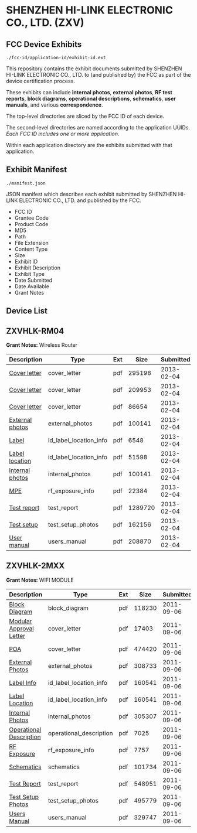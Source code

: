 # SHENZHEN HI-LINK ELECTRONIC CO., LTD. (ZXV)
## FCC Device Exhibits

```
./fcc-id/application-id/exhibit-id.ext
```

This repository contains the exhibit documents submitted by SHENZHEN HI-LINK ELECTRONIC CO., LTD. to (and published by) the FCC as part of the device certification process.

These exhibits can include **internal photos**, **external photos**, **RF test reports**, **block diagrams**, **operational descriptions**, **schematics**, **user manuals**, and various **correspondence**.

The top-level directories are sliced by the FCC ID of each device.

The second-level directories are named according to the application UUIDs. *Each FCC ID includes one or more application.*

Within each application directory are the exhibits submitted with that application. 

## Exhibit Manifest

```
./manifest.json
```

JSON manifest which describes each exhibit submitted by SHENZHEN HI-LINK ELECTRONIC CO., LTD. and published by the FCC.

- FCC ID
- Grantee Code
- Product Code
- MD5
- Path
- File Extension
- Content Type
- Size
- Exhibit ID
- Exhibit Description
- Exhibit Type
- Date Submitted
- Date Available
- Grant Notes

## Device List
## ZXVHLK-RM04
**Grant Notes:** Wireless Router

| Description | Type | Ext | Size | Submitted | Available |
| ----------- | ---- | --- | ---- | --------- | --------- |
| [Cover letter](ZXVHLK-RM04/485bc010bbfb6b77f610051eb6b02e6c/1893143.pdf) | cover_letter | pdf | 295198 | 2013-02-04 | 2013-02-04 |
| [Cover letter](ZXVHLK-RM04/485bc010bbfb6b77f610051eb6b02e6c/1893144.pdf) | cover_letter | pdf | 209953 | 2013-02-04 | 2013-02-04 |
| [Cover letter](ZXVHLK-RM04/485bc010bbfb6b77f610051eb6b02e6c/1893145.pdf) | cover_letter | pdf | 86654 | 2013-02-04 | 2013-02-04 |
| [External photos](ZXVHLK-RM04/485bc010bbfb6b77f610051eb6b02e6c/1893146.pdf) | external_photos | pdf | 100141 | 2013-02-04 | 2013-02-04 |
| [Label](ZXVHLK-RM04/485bc010bbfb6b77f610051eb6b02e6c/1893147.pdf) | id_label_location_info | pdf | 6548 | 2013-02-04 | 2013-02-04 |
| [Label location](ZXVHLK-RM04/485bc010bbfb6b77f610051eb6b02e6c/1893148.pdf) | id_label_location_info | pdf | 51598 | 2013-02-04 | 2013-02-04 |
| [Internal photos](ZXVHLK-RM04/485bc010bbfb6b77f610051eb6b02e6c/1893146.pdf) | internal_photos | pdf | 100141 | 2013-02-04 | 2013-02-04 |
| [MPE](ZXVHLK-RM04/485bc010bbfb6b77f610051eb6b02e6c/1893159.pdf) | rf_exposure_info | pdf | 22384 | 2013-02-04 | 2013-02-04 |
| [Test report](ZXVHLK-RM04/485bc010bbfb6b77f610051eb6b02e6c/1893161.pdf) | test_report | pdf | 1289720 | 2013-02-04 | 2013-02-04 |
| [Test setup](ZXVHLK-RM04/485bc010bbfb6b77f610051eb6b02e6c/1893162.pdf) | test_setup_photos | pdf | 162156 | 2013-02-04 | 2013-02-04 |
| [User manual](ZXVHLK-RM04/485bc010bbfb6b77f610051eb6b02e6c/1893163.pdf) | users_manual | pdf | 208870 | 2013-02-04 | 2013-02-04 |
## ZXVHLK-2MXX
**Grant Notes:** WIFI MODULE

| Description | Type | Ext | Size | Submitted | Available |
| ----------- | ---- | --- | ---- | --------- | --------- |
| [Block Diagram](ZXVHLK-2MXX/9d9b4814497f03075d251aa534c8d85b/1536782.pdf) | block_diagram | pdf | 118230 | 2011-09-06 | 2011-09-06 |
| [Modular Approval Letter](ZXVHLK-2MXX/9d9b4814497f03075d251aa534c8d85b/1536783.pdf) | cover_letter | pdf | 17403 | 2011-09-06 | 2011-09-06 |
| [POA](ZXVHLK-2MXX/9d9b4814497f03075d251aa534c8d85b/1536789.pdf) | cover_letter | pdf | 474420 | 2011-09-06 | 2011-09-06 |
| [External Photos](ZXVHLK-2MXX/9d9b4814497f03075d251aa534c8d85b/1536784.pdf) | external_photos | pdf | 308733 | 2011-09-06 | 2011-09-06 |
| [Label Info](ZXVHLK-2MXX/9d9b4814497f03075d251aa534c8d85b/1536786.pdf) | id_label_location_info | pdf | 160541 | 2011-09-06 | 2011-09-06 |
| [Label Location](ZXVHLK-2MXX/9d9b4814497f03075d251aa534c8d85b/1536786.pdf) | id_label_location_info | pdf | 160541 | 2011-09-06 | 2011-09-06 |
| [Internal Photos](ZXVHLK-2MXX/9d9b4814497f03075d251aa534c8d85b/1536785.pdf) | internal_photos | pdf | 305307 | 2011-09-06 | 2011-09-06 |
| [Operational Description](ZXVHLK-2MXX/9d9b4814497f03075d251aa534c8d85b/1536788.pdf) | operational_description | pdf | 7025 | 2011-09-06 | 2011-09-06 |
| [RF Exposure](ZXVHLK-2MXX/9d9b4814497f03075d251aa534c8d85b/1536790.pdf) | rf_exposure_info | pdf | 7757 | 2011-09-06 | 2011-09-06 |
| [Schematics](ZXVHLK-2MXX/9d9b4814497f03075d251aa534c8d85b/1536791.pdf) | schematics | pdf | 101734 | 2011-09-06 | 2011-09-06 |
| [Test Report](ZXVHLK-2MXX/9d9b4814497f03075d251aa534c8d85b/1536792.pdf) | test_report | pdf | 548951 | 2011-09-06 | 2011-09-06 |
| [Test Setup Photos](ZXVHLK-2MXX/9d9b4814497f03075d251aa534c8d85b/1536793.pdf) | test_setup_photos | pdf | 495779 | 2011-09-06 | 2011-09-06 |
| [Users Manual](ZXVHLK-2MXX/9d9b4814497f03075d251aa534c8d85b/1536781.pdf) | users_manual | pdf | 329747 | 2011-09-06 | 2011-09-06 |
